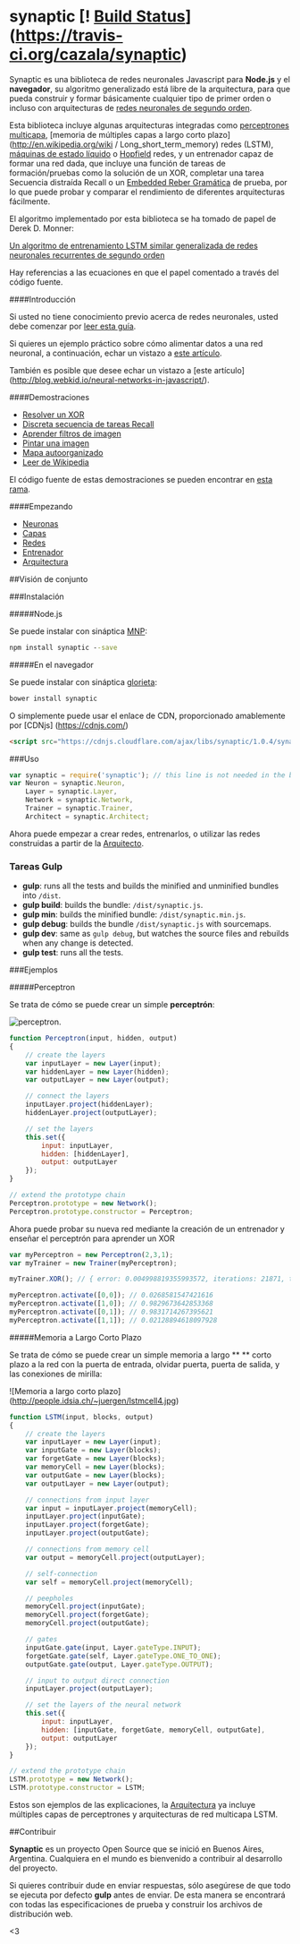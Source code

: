 synaptic [! [Build Status](https://travis-ci.org/cazala/synaptic.svg?branch=master)](https://travis-ci.org/cazala/synaptic)
========

Synaptic es una biblioteca de redes neuronales Javascript para **Node.js** y el **navegador**, su algoritmo generalizado está libre de la arquitectura, para que pueda construir y formar básicamente cualquier tipo de primer orden o incluso con arquitecturas de [redes neuronales de segundo orden](http://en.wikipedia.org/wiki/Recurrent_neural_network#Second_Order_Recurrent_Neural_Network).

Esta biblioteca incluye algunas arquitecturas integradas como [perceptrones multicapa](http://en.wikipedia.org/wiki/Multilayer_perceptron), [memoria de múltiples capas a largo corto plazo](http://en.wikipedia.org/wiki / Long_short_term_memory) redes (LSTM), [máquinas de estado líquido](http://en.wikipedia.org/wiki/Liquid_state_machine) o [Hopfield](http://en.wikipedia.org/wiki/Hopfield_network) redes, y un entrenador capaz de formar una red dada, que incluye una función de tareas de formación/pruebas como la solución de un XOR, completar una tarea Secuencia distraída Recall o un [Embedded Reber Gramática](http://www.willamette.edu/~gorr/clases/cs449/reber.html) de prueba, por lo que puede probar y comparar el rendimiento de diferentes arquitecturas fácilmente.


El algoritmo implementado por esta biblioteca se ha tomado de papel de Derek D. Monner:

[Un algoritmo de entrenamiento LSTM similar generalizada de redes neuronales recurrentes de segundo orden](http://www.overcomplete.net/papers/nn2012.pdf)

Hay referencias a las ecuaciones en que el papel comentado a través del código fuente.

####Introducción

Si usted no tiene conocimiento previo acerca de redes neuronales, usted debe comenzar por [leer esta guía](https://github.com/cazala/synaptic/wiki/Neural-Networks-101).


Si quieres un ejemplo práctico sobre cómo alimentar datos a una red neuronal, a continuación, echar un vistazo a [este artículo](https://github.com/cazala/synaptic/wiki/Normalization-101).

También es posible que desee echar un vistazo a [este artículo] (http://blog.webkid.io/neural-networks-in-javascript/).

####Demostraciones

- [Resolver un XOR](http://synaptic.juancazala.com/#/xor)
- [Discreta secuencia de tareas Recall](http://synaptic.juancazala.com/#/dsr)
- [Aprender filtros de imagen](http://synaptic.juancazala.com/#/image-filters)
- [Pintar una imagen](http://synaptic.juancazala.com/#/paint-an-image)
- [Mapa autoorganizado](http://synaptic.juancazala.com/#/self-organizing-map)
- [Leer de Wikipedia](http://synaptic.juancazala.com/#/wikipedia)

El código fuente de estas demostraciones se pueden encontrar en [esta rama](https://github.com/cazala/synaptic/tree/gh-pages/scripts).

####Empezando

- [Neuronas](https://github.com/cazala/synaptic/wiki/Neurons/)
- [Capas](https://github.com/cazala/synaptic/wiki/Layers/)
- [Redes](https://github.com/cazala/synaptic/wiki/Networks/)
- [Entrenador](https://github.com/cazala/synaptic/wiki/Trainer/)
- [Arquitectura](https://github.com/cazala/synaptic/wiki/Architect/)


##Visión de conjunto

###Instalación

#####Node.js

Se puede instalar con sináptica [MNP](http://npmjs.org):

```cmd
npm install synaptic --save
```

#####En el navegador

Se puede instalar con sináptica [glorieta](http://bower.io):

```cmd
bower install synaptic
```

O simplemente puede usar el enlace de CDN, proporcionado amablemente por [CDNjs] (https://cdnjs.com/)

```html
<script src="https://cdnjs.cloudflare.com/ajax/libs/synaptic/1.0.4/synaptic.min.js"></script>
```

###Uso

```javascript
var synaptic = require('synaptic'); // this line is not needed in the browser
var Neuron = synaptic.Neuron,
	Layer = synaptic.Layer,
	Network = synaptic.Network,
	Trainer = synaptic.Trainer,
	Architect = synaptic.Architect;
```

Ahora puede empezar a crear redes, entrenarlos, o utilizar las redes construidas a partir de la [Arquitecto](http://github.com/cazala/synaptic#architect).

### Tareas Gulp

- **gulp**: runs all the tests and builds the minified and unminified bundles into `/dist`.
- **gulp build**: builds the bundle: `/dist/synaptic.js`.
- **gulp min**: builds the minified bundle: `/dist/synaptic.min.js`.
- **gulp debug**: builds the bundle `/dist/synaptic.js` with sourcemaps.
- **gulp dev**: same as `gulp debug`, but watches the source files and rebuilds when any change is detected.
- **gulp test**: runs all the tests.

###Ejemplos

#####Perceptron

Se trata de cómo se puede crear un simple **perceptrón**:

![perceptron](http://www.codeproject.com/KB/dotnet/predictor/network.jpg).

```javascript
function Perceptron(input, hidden, output)
{
	// create the layers
	var inputLayer = new Layer(input);
	var hiddenLayer = new Layer(hidden);
	var outputLayer = new Layer(output);

	// connect the layers
	inputLayer.project(hiddenLayer);
	hiddenLayer.project(outputLayer);

	// set the layers
	this.set({
		input: inputLayer,
		hidden: [hiddenLayer],
		output: outputLayer
	});
}

// extend the prototype chain
Perceptron.prototype = new Network();
Perceptron.prototype.constructor = Perceptron;
```

Ahora puede probar su nueva red mediante la creación de un entrenador y enseñar el perceptrón para aprender un XOR

```javascript
var myPerceptron = new Perceptron(2,3,1);
var myTrainer = new Trainer(myPerceptron);

myTrainer.XOR(); // { error: 0.004998819355993572, iterations: 21871, time: 356 }

myPerceptron.activate([0,0]); // 0.0268581547421616
myPerceptron.activate([1,0]); // 0.9829673642853368
myPerceptron.activate([0,1]); // 0.9831714267395621
myPerceptron.activate([1,1]); // 0.02128894618097928
```

#####Memoria a Largo Corto Plazo

Se trata de cómo se puede crear un simple memoria a largo ** ** corto plazo a la red con la puerta de entrada, olvidar puerta, puerta de salida, y las conexiones de mirilla:

![Memoria a largo corto plazo] (http://people.idsia.ch/~juergen/lstmcell4.jpg)

```javascript
function LSTM(input, blocks, output)
{
	// create the layers
	var inputLayer = new Layer(input);
	var inputGate = new Layer(blocks);
	var forgetGate = new Layer(blocks);
	var memoryCell = new Layer(blocks);
	var outputGate = new Layer(blocks);
	var outputLayer = new Layer(output);

	// connections from input layer
	var input = inputLayer.project(memoryCell);
	inputLayer.project(inputGate);
	inputLayer.project(forgetGate);
	inputLayer.project(outputGate);

	// connections from memory cell
	var output = memoryCell.project(outputLayer);

	// self-connection
	var self = memoryCell.project(memoryCell);

	// peepholes
	memoryCell.project(inputGate);
	memoryCell.project(forgetGate);
	memoryCell.project(outputGate);

	// gates
	inputGate.gate(input, Layer.gateType.INPUT);
	forgetGate.gate(self, Layer.gateType.ONE_TO_ONE);
	outputGate.gate(output, Layer.gateType.OUTPUT);

	// input to output direct connection
	inputLayer.project(outputLayer);

	// set the layers of the neural network
	this.set({
		input: inputLayer,
		hidden: [inputGate, forgetGate, memoryCell, outputGate],
		output: outputLayer
	});
}

// extend the prototype chain
LSTM.prototype = new Network();
LSTM.prototype.constructor = LSTM;
```

Estos son ejemplos de las explicaciones, la [Arquitectura](https://github.com/cazala/synaptic/wiki/Architect/) ya incluye múltiples capas de perceptrones y arquitecturas de red multicapa LSTM.

##Contribuir

**Synaptic** es un proyecto Open Source que se inició en Buenos Aires, Argentina. Cualquiera en el mundo es bienvenido a contribuir al desarrollo del proyecto.

Si quieres contribuir dude en enviar respuestas, sólo asegúrese de que todo se ejecuta por defecto **gulp** antes de enviar. De esta manera se encontrará con todas las especificaciones de prueba y construir los archivos de distribución web.

<3
